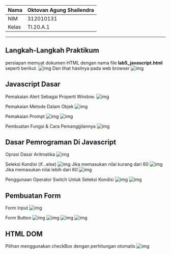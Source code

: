| Nama  | Oktovan Agung Shailendra|
|-------|-------------------------|
|NIM    |312010131                |
| Kelas | TI.20.A.1               |

---

## Langkah-Langkah Praktikum
persiapan memuat dokumen HTML dengan nama file **lab5_javascript.html** seperti berikut.
![img](img/img1.png)
Dan lihat hasilnya pada web browser
![img](img/img2.png)

## Javascript Dasar
Pemakaian Alert Sebagai Properti Window.
![img](img/img3.png)

Pemakaian Metode Dalam Objek
![img](img/img4.png)

Pemakaian Prompt
![img](img/img5.png)
![img](img/img6.png)

Pembuatan Fungsi & Cara Pemanggilannya
![img](img/img7.png)

## Dasar Pemrograman Di Javascript
Oprasi Dasar Aritmatika
![img](img/img8.png)

Seleksi Kondisi (if...else)
![img](img/img9.png)
Jika memasukan nilai kurang dari 60
![img](img/img10.png)
Jika memasukan nilai lebih dari 60
![img](img/img11.png)

Penggunaan Operator Switch Untuk Seleksi Kondisi
![img](img/img12.png)
![img](img/img13.png)

## Pembuatan Form
Form Input
![img](img/img14.png)

Form Button
![img](img/img15.png)
![img](img/img16.png)
![img](img/img17.png)
![img](img/img18.png)

## HTML DOM
Pilihan menggunakan checkBox dengan perhitungan otomatis
![img](img/img19.png)